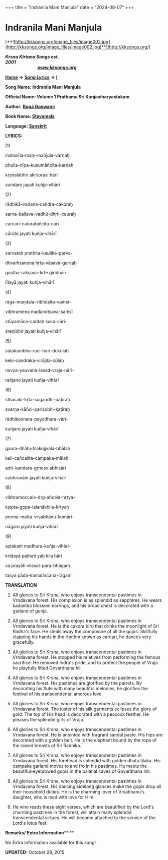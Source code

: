 +++
title = "Indranila Mani Manjula"
date = "2024-08-07"
+++

# Indranila Mani Manjula
[**![http://kksongs.org/image_files/image002.jpg](http://kksongs.org/image_files/image002.jpg)**](http://kksongs.org/)

**_Krsna Kirtana Songs est. 2001_**                                                                                                                                                 **_www.kksongs.org_**

**[Home](http://kksongs.org/)** **⇒** **[Song Lyrics](http://kksongs.org/lyrics.html)** **⇒** **[I](http://kksongs.org/songs/song_i.html)**

**Song Name: Indranila Mani Manjula**

**Official Name: Volume 1 Prathama Sri Kunjaviharyastakam**

**Author:** [**Rupa Goswami**](http://kksongs.org/authors/list/rupa.html)

**Book Name: [Stavamala](http://kksongs.org/authors/literature/stavamala.html)**

**Language: [Sanskrit](http://kksongs.org/language/list/sanskrit.html)**

**LYRICS:**

(1)

indranīla-maṇi-mañjula-varṇaḥ

phulla-nīpa-kusumāñcita-karṇaḥ

kṛṣṇalābhir akṛśorasi hārī

sundaro jayati kuñja-vihārī

(2)

rādhikā-vadana-candra-cakoraḥ

sarva-ballava-vadhū-dhṛti-cauraḥ

carcarī-caturatāñcita-cārī

cāruto jayati kuñja-vihārī

(3)

sarvataḥ prathita-kaulika-parva-

dhvaḿsanena hṛta-vāsava-garvaḥ

goṣṭha-rakṣaṇa-kṛte giridhārī

līlayā jayati kuñja-vihārī

(4)

rāga-maṇḍala-vibhūṣita-vaḿśī-

vibhrameṇa madanotsava-śaḿsī

stūyamāna-caritaḥ śuka-sārī-

śreṇibhir jayati kuñja-vihārī

(5)

śātakumbha-ruci-hāri-dukūlaḥ

keki-candraka-virājita-cūlaḥ

navya-yauvana-lasad-vraja-nārī-

rañjano jayati kuñja-vihārī

(6)

sthāsakī-kṛta-sugandhi-paṭīraḥ

svarṇa-kāñci-pariśobhi-kaṭīraḥ

rādhikonnata-payodhara-vārī-

kuñjaro jayati kuñja-vihārī

(7)

gaura-dhātu-tilakojjvala-bhālaḥ

keli-cañcalita-campaka-mālaḥ

adri-kandara-gṛheṣv abhisārī

subhruvām jayati kuñja-vihārī

(8)

vibhramoccala-dṛg-añcala-nṛtya-

kṣipta-gopa-lalanākhila-kṛtyaḥ

prema-matta-vṛṣabhānu-kumārī-

nāgaro jayati kuñja-vihārī

(9)

aṣṭakaḿ madhura-kuñja-vihāri-

krīḍayā paṭhati yaḥ kila hāri

sa prayāti vilasat-para-bhāgaḿ

tasya pāda-kamalārcana-rāgam

**TRANSLATION**

1) All glories to Sri Krsna, who enjoys transcendental pastimes in Vrndavana forest. His complexion is as splendid as sapphires. He wears kadamba blossom earrings, and his broad chest is decorated with a garland of gunja.

2) All glories to Sri Krsna, who enjoys transcendental pastimes in Vrndavana forest. He is the cakora bird that drinks the moonlight of Sri Radha's face. He steals away the composure of all the gopis. Skillfully clapping his hands in the rhythm known as carcari, he dances very gracefully.

3) All glories to Sri Krsna, who enjoys transcendental pastimes in Vrndavana forest. He stopped his relatives from performing the famous sacrifice. He removed Indra's pride, and to protect the people of Vraja he playfully lifted Govardhana hill.

4) All glories to Sri Krsna, who enjoys transcendental pastimes in Vrndavana forest. His pastimes are glorified by the parrots. By decorating his flute with many beautiful melodies, he glorifies the festival of his transcendental amorous love.

5) All glories to Sri Krsna, who enjoys transcendental pastimes in Vrndavana forest. The luster of his silk garments eclipses the glory of gold. The top of His head is decorated with a peacock feather. He pleases the splendid girls of Vraja.

6) All glories to Sri Krsna, who enjoys transcendental pastimes in Vrndavana forest. He is anointed with fragrant sandal paste. His hips are decorated with a golden belt. He is the elephant bound by the rope of the raised breasts of Sri Radhika.

7) All glories to Sri Krsna, who enjoys transcendental pastimes in Vrndavana forest. His forehead is splendid with golden dhatu tilaka. His campaka garland moves to and fro in his pastimes. He meets the beautiful-eyebrowed gopis in the palatial caves of Govardhana hill.

8) All glories to Sri Krsna, who enjoys transcendental pastimes in Vrndavana forest. His dancing sidelong glances make the gopis drop all their household duties. He is the charming lover of Vrsabhanu's daughter, who is mad with love for Him.

9) He who reads these eight verses, which are beautified by the Lord's charming pastimes in the forest, will attain many splendid transcendental virtues. He will become attached to the service of the Lord's lotus feet.

**Remarks/ Extra Information****:**

No Extra Information available for this song!

**UPDATED:** October 28, 2015